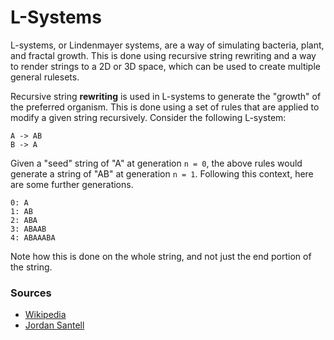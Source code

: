 # L-Systems

L-systems, or Lindenmayer systems, are a way of simulating bacteria, plant, and fractal growth. 
This is done using recursive string rewriting and a way to render strings to a 2D or 3D space, which can be used to create multiple general rulesets.

Recursive string **rewriting** is used in L-systems to generate the "growth" of the preferred organism. 
This is done using a set of rules that are applied to modify a given string recursively. 
Consider the following L-system: 
```
A -> AB
B -> A
```
Given a "seed" string of "A" at generation `n = 0`, the above rules would generate a string of "AB" at generation `n = 1`.
Following this context, here are some further generations.
```
0: A
1: AB
2: ABA
3: ABAAB
4: ABAAABA
```
Note how this is done on the whole string, and not just the end portion of the string.

### Sources
- [Wikipedia](https://en.wikipedia.org/wiki/L-system)
- [Jordan Santell](https://jsantell.com/l-systems/)
